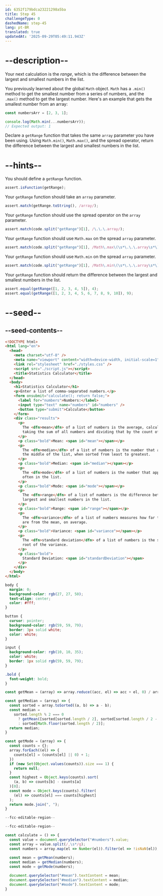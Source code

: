 ```yaml
---
id: 6352f179bdca23221298a5ba
title: Step 45
challengeType: 0
dashedName: step-45
lang: pt-BR
translated: true
updatedAt: '2025-09-29T05:49:11.943Z'
---
```


# --description--

Your next calculation is the <dfn>range</dfn>, which is the difference between the largest and smallest numbers in the list.

You previously learned about the global `Math` object. `Math` has a `.min()` method to get the smallest number from a series of numbers, and the `.max()` method to get the largest number. Here's an example that gets the smallest number from an array:

```js
const numbersArr = [2, 3, 1];

console.log(Math.min(...numbersArr));
// Expected output: 1
```

Declare a `getRange` function that takes the same `array` parameter you have been using. Using `Math.min()`, `Math.max()`, and the spread operator, return the difference between the largest and smallest numbers in the list.

# --hints--

You should define a `getRange` function.

```js
assert.isFunction(getRange);
```

Your `getRange` function should take an `array` parameter.

```js
assert.match(getRange.toString(), /array/);
```

Your `getRange` function should use the spread operator on the `array` parameter.

```js
assert.match(code.split("getRange")[1], /\.\.\.array/);
```

Your `getRange` function should use `Math.max` on the spread `array` parameter.

```js
assert.match(code.split("getRange")[1], /Math\.max\(\s*\.\.\.array\s*\)/);
```

Your `getRange` function should use `Math.min` on the spread `array` parameter.

```js
assert.match(code.split("getRange")[1], /Math\.min\(\s*\.\.\.array\s*\)/);
```

Your `getRange` function should return the difference between the largest and smallest numbers in the list.

```js
assert.equal(getRange([1, 2, 3, 4, 5]), 4);
assert.equal(getRange([1, 2, 3, 4, 5, 6, 7, 8, 9, 10]), 9);
```

# --seed--

## --seed-contents--

```html
<!DOCTYPE html>
<html lang="en">
  <head>
    <meta charset="utf-8" />
    <meta name="viewport" content="width=device-width, initial-scale=1" />
    <link rel="stylesheet" href="./styles.css" />
    <script src="./script.js"></script>
    <title>Statistics Calculator</title>
  </head>
  <body>
    <h1>Statistics Calculator</h1>
    <p>Enter a list of comma-separated numbers.</p>
    <form onsubmit="calculate(); return false;">
      <label for="numbers">Numbers:</label>
      <input type="text" name="numbers" id="numbers" />
      <button type="submit">Calculate</button>
    </form>
    <div class="results">
      <p>
        The <dfn>mean</dfn> of a list of numbers is the average, calculated by
        taking the sum of all numbers and dividing that by the count of numbers.
      </p>
      <p class="bold">Mean: <span id="mean"></span></p>
      <p>
        The <dfn>median</dfn> of a list of numbers is the number that appears in
        the middle of the list, when sorted from least to greatest.
      </p>
      <p class="bold">Median: <span id="median"></span></p>
      <p>
        The <dfn>mode</dfn> of a list of numbers is the number that appears most
        often in the list.
      </p>
      <p class="bold">Mode: <span id="mode"></span></p>
      <p>
        The <dfn>range</dfn> of a list of numbers is the difference between the
        largest and smallest numbers in the list.
      </p>
      <p class="bold">Range: <span id="range"></span></p>
      <p>
        The <dfn>variance</dfn> of a list of numbers measures how far the values
        are from the mean, on average.
      </p>
      <p class="bold">Variance: <span id="variance"></span></p>
      <p>
        The <dfn>standard deviation</dfn> of a list of numbers is the square
        root of the variance.
      </p>
      <p class="bold">
        Standard Deviation: <span id="standardDeviation"></span>
      </p>
    </div>
  </body>
</html>
```

```css
body {
  margin: 0;
  background-color: rgb(27, 27, 50);
  text-align: center;
  color: #fff;
}

button {
  cursor: pointer;
  background-color: rgb(59, 59, 79);
  border: 3px solid white;
  color: white;
}

input {
  background-color: rgb(10, 10, 35);
  color: white;
  border: 1px solid rgb(59, 59, 79);
}

.bold {
  font-weight: bold;
}
```

```js
const getMean = (array) => array.reduce((acc, el) => acc + el, 0) / array.length;

const getMedian = (array) => {
  const sorted = array.toSorted((a, b) => a - b);
  const median =
    sorted.length % 2 === 0
      ? getMean([sorted[sorted.length / 2], sorted[sorted.length / 2 - 1]])
      : sorted[Math.floor(sorted.length / 2)];
  return median;
}

const getMode = (array) => {
  const counts = {};
  array.forEach((el) => {
    counts[el] = (counts[el] || 0) + 1;
  })
  if (new Set(Object.values(counts)).size === 1) {
    return null;
  }
  const highest = Object.keys(counts).sort(
    (a, b) => counts[b] - counts[a]
  )[0];
  const mode = Object.keys(counts).filter(
    (el) => counts[el] === counts[highest]
  );
  return mode.join(", ");
}

--fcc-editable-region--

--fcc-editable-region--

const calculate = () => {
  const value = document.querySelector("#numbers").value;
  const array = value.split(/,\s*/g);
  const numbers = array.map(el => Number(el)).filter(el => !isNaN(el));
  
  const mean = getMean(numbers);
  const median = getMedian(numbers);
  const mode = getMode(numbers);

  document.querySelector("#mean").textContent = mean;
  document.querySelector("#median").textContent = median;
  document.querySelector("#mode").textContent = mode;
}
```
